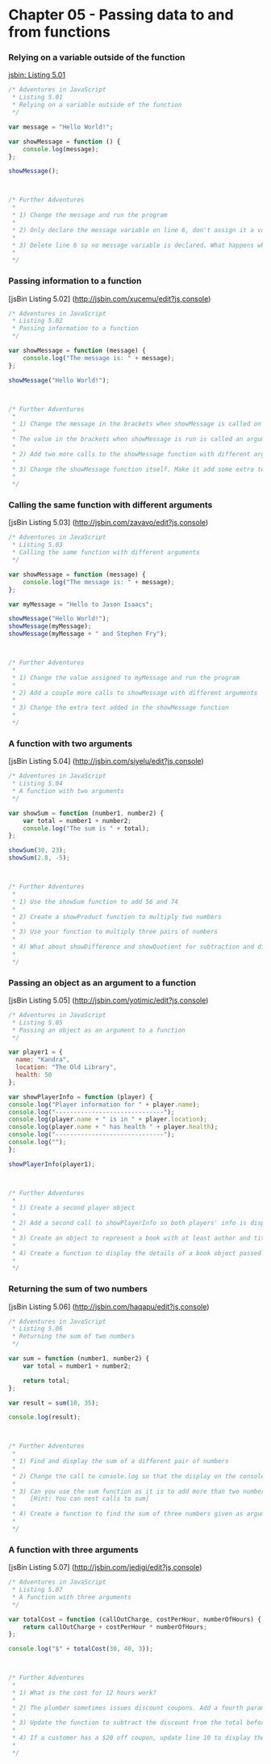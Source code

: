 # Chapter 05 - Passing data to and from functions


### Relying on a variable outside of the function
[jsbin: Listing 5.01](http://jsbin.com/taqusi/edit?js,console)
```javascript
/* Adventures in JavaScript
 * Listing 5.01
 * Relying on a variable outside of the function
 */

var message = "Hello World!";

var showMessage = function () {
	console.log(message);
};

showMessage();



/* Further Adventures
 *
 * 1) Change the message and run the program
 *
 * 2) Only declare the message variable on line 6, don't assign it a value: 'var message;' What happens when you run the program?
 *
 * 3) Delete line 6 so no message variable is declared. What happens when you run the program now?
 *
 */
```


### Passing information to a function
[jsBin Listing 5.02] (http://jsbin.com/xucemu/edit?js,console)
```javascript
/* Adventures in JavaScript
 * Listing 5.02
 * Passing information to a function
 */

var showMessage = function (message) {
	console.log("The message is: " + message);
};

showMessage("Hello World!");



/* Further Adventures
 *
 * 1) Change the message in the brackets when showMessage is called on line 10
 *
 * The value in the brackets when showMessage is run is called an argument. "Hello World!" was the original argument on line 10
 *
 * 2) Add two more calls to the showMessage function with different arguments each time
 *
 * 3) Change the showMessage function itself. Make it add some extra text after the message passed in
 *
 */
```


### Calling the same function with different arguments
[jsBin Listing 5.03] (http://jsbin.com/zavavo/edit?js,console)
```javascript
/* Adventures in JavaScript
 * Listing 5.03
 * Calling the same function with different arguments
 */

var showMessage = function (message) {
	console.log("The message is: " + message);
};

var myMessage = "Hello to Jason Isaacs";

showMessage("Hello World!");
showMessage(myMessage);
showMessage(myMessage + " and Stephen Fry");



/* Further Adventures
 *
 * 1) Change the value assigned to myMessage and run the program
 *
 * 2) Add a couple more calls to showMessage with different arguments
 *
 * 3) Change the extra text added in the showMessage function
 *
 */
```


### A function with two arguments
[jsBin Listing 5.04] (http://jsbin.com/siyelu/edit?js,console)
```javascript
/* Adventures in JavaScript
 * Listing 5.04
 * A function with two arguments
 */

var showSum = function (number1, number2) {
	var total = number1 + number2;
	console.log("The sum is " + total);
};

showSum(30, 23);
showSum(2.8, -5);



/* Further Adventures
 *
 * 1) Use the showSum function to add 56 and 74
 *
 * 2) Create a showProduct function to multiply two numbers
 *
 * 3) Use your function to multiply three pairs of numbers
 *
 * 4) What about showDifference and showQuotient for subtraction and division?
 *
 */
```


### Passing an object as an argument to a function
[jsBin Listing 5.05] (http://jsbin.com/yotimic/edit?js,console)
```javascript
/* Adventures in JavaScript
 * Listing 5.05
 * Passing an object as an argument to a function
 */

var player1 = {
  name: "Kandra",
  location: "The Old Library",
  health: 50
};

var showPlayerInfo = function (player) {
console.log("Player information for " + player.name);
console.log("------------------------------");
console.log(player.name + " is in " + player.location);
console.log(player.name + " has health " + player.health);
console.log("------------------------------");
console.log("");
};

showPlayerInfo(player1);



/* Further Adventures
 *
 * 1) Create a second player object
 *
 * 2) Add a second call to showPlayerInfo so both players' info is displayed
 *
 * 3) Create an object to represent a book with at least author and title properties
 *
 * 4) Create a function to display the details of a book object passed to the function
 *
 */
```


### Returning the sum of two numbers
[jsBin Listing 5.06] (http://jsbin.com/haqapu/edit?js,console)
```javascript
/* Adventures in JavaScript
 * Listing 5.06
 * Returning the sum of two numbers
 */

var sum = function (number1, number2) {
	var total = number1 + number2;

	return total;
};

var result = sum(10, 35);

console.log(result);



/* Further Adventures
 *
 * 1) Find and display the sum of a different pair of numbers
 *
 * 2) Change the call to console.log so that the display on the console reads: 'The sum of 10 and 35 is 45' using the sum function to generate the answer
 *
 * 3) Can you use the sum function as it is to add more than two numbers?
 *    [Hint: You can nest calls to sum]
 *
 * 4) Create a function to find the sum of three numbers given as arguments
 *
 */
```


### A function with three arguments
[jsBin Listing 5.07] (http://jsbin.com/jedigi/edit?js,console)
```javascript
/* Adventures in JavaScript
 * Listing 5.07
 * A function with three arguments
 */

var totalCost = function (callOutCharge, costPerHour, numberOfHours) {
	return callOutCharge + costPerHour * numberOfHours;
};

console.log("$" + totalCost(30, 40, 3));



/* Further Adventures
 *
 * 1) What is the cost for 12 hours work?
 *
 * 2) The plumber sometimes issues discount coupons. Add a fourth parameter to the totalCost function definition to account for discounts
 *
 * 3) Update the function to subtract the discount from the total before returning it
 *
 * 4) If a customer has a $20 off coupon, update line 10 to display the total cost. [It should now be $130]
 *
 */
```
